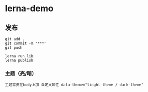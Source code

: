 # lerna-demo
## 发布
```
git add . 
git commit -m '***'
git push 

lerna run lib
lerna publish 
```

### 主题（亮/暗）
```
主题需要在body上加 自定义属性 data-theme="linght-theme / dark-theme"
```